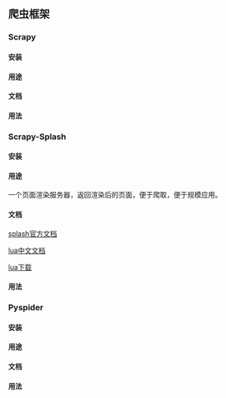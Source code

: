 ## 爬虫框架

### Scrapy

#### 安装

#### 用途

#### 文档

#### 用法

### Scrapy-Splash

#### 安装

#### 用途

一个页面渲染服务器，返回渲染后的页面，便于爬取，便于规模应用。

#### 文档

[splash官方文档](https://splash.readthedocs.io/en/stable/scripting-ref.html)

[lua中文文档](https://www.runoob.com/lua/lua-basic-syntax.html)

[lua下载](https://github.com/rjpcomputing/luaforwindows/releases)

#### 用法

### Pyspider

#### 安装

#### 用途

#### 文档

#### 用法

